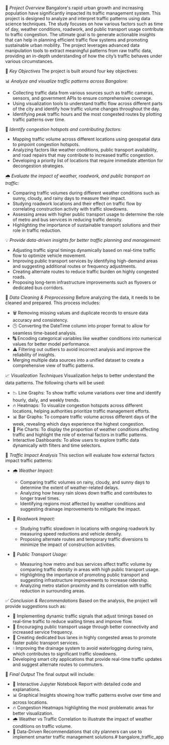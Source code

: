 🚦 *Project Overview*
Bangalore's rapid urban growth and increasing population have significantly impacted its traffic management system. This project is designed to analyze and interpret traffic patterns using data science techniques. The study focuses on how various factors such as time of day, weather conditions, roadwork, and public transport usage contribute to traffic congestion. The ultimate goal is to generate actionable insights that can help in planning efficient traffic flow systems and promoting sustainable urban mobility. The project leverages advanced data manipulation tools to extract meaningful patterns from raw traffic data, providing an in-depth understanding of how the city’s traffic behaves under various circumstances.

🎯 *Key Objectives*
The project is built around four key objectives:

📊 *Analyze and visualize traffic patterns across Bangalore:*
- Collecting traffic data from various sources such as traffic cameras, sensors, and government APIs to ensure comprehensive coverage.
- Using visualization tools to understand traffic flow across different parts of the city and identify how traffic volume changes throughout the day.
- Identifying peak traffic hours and the most congested routes by plotting traffic patterns over time.

📍 *Identify congestion hotspots and contributing factors:*
- Mapping traffic volume across different locations using geospatial data to pinpoint congestion hotspots.
- Analyzing factors like weather conditions, public transport availability, and road repairs that may contribute to increased traffic congestion.
- Developing a priority list of locations that require immediate attention for decongestion strategies.

🌧️ *Evaluate the impact of weather, roadwork, and public transport on traffic:*
- Comparing traffic volumes during different weather conditions such as sunny, cloudy, and rainy days to measure their impact.
- Studying roadwork locations and their effect on traffic flow by correlating construction activity with traffic slowdowns.
- Assessing areas with higher public transport usage to determine the role of metro and bus services in reducing traffic density.
- Highlighting the importance of sustainable transport solutions and their role in traffic reduction.

💡 *Provide data-driven insights for better traffic planning and management:*
- Adjusting traffic signal timings dynamically based on real-time traffic flow to optimize vehicle movement.
- Improving public transport services by identifying high-demand areas and suggesting additional routes or frequency adjustments.
- Creating alternate routes to reduce traffic burden on highly congested roads.
- Proposing long-term infrastructure improvements such as flyovers or dedicated bus corridors.

🧹 *Data Cleaning & Preprocessing*
Before analyzing the data, it needs to be cleaned and prepared. This process includes:
- 🗑️ Removing missing values and duplicate records to ensure data accuracy and consistency.
- 🕒 Converting the DateTime column into proper format to allow for seamless time-based analysis.
- 🔠 Encoding categorical variables like weather conditions into numerical values for better model performance.
- ⚠️ Filtering out outliers to avoid incorrect analysis and improve the reliability of insights.
- Merging multiple data sources into a unified dataset to create a comprehensive view of traffic patterns.

📈 *Visualization Techniques*
Visualization helps to better understand the data patterns. The following charts will be used:
- 📉 Line Graphs: To show traffic volume variations over time and identify hourly, daily, and weekly trends.
- 🔥 Heatmaps: To visualize congestion hotspots across different locations, helping authorities prioritize traffic management efforts.
- 📊 Bar Graphs: To compare traffic volume across different days of the week, revealing which days experience the highest congestion.
- 🥧 Pie Charts: To display the proportion of weather conditions affecting traffic and highlight the role of external factors in traffic patterns.
- Interactive Dashboards: To allow users to explore traffic data dynamically with filters and time selectors.

🚥 *Traffic Impact Analysis*
This section will evaluate how external factors impact traffic patterns:

- 🌧️ *Weather Impact:*
  - Comparing traffic volumes on rainy, cloudy, and sunny days to determine the extent of weather-related delays.
  - Analyzing how heavy rain slows down traffic and contributes to longer travel times.
  - Identifying regions most affected by weather conditions and suggesting drainage improvements to mitigate the impact.

- 🚧 *Roadwork Impact:*
  - Studying traffic slowdown in locations with ongoing roadwork by measuring speed reductions and vehicle density.
  - Proposing alternate routes and temporary traffic diversions to minimize the impact of construction activities.

- 🚌 *Public Transport Usage:*
  - Measuring how metro and bus services affect traffic volume by comparing traffic density in areas with high public transport usage.
  - Highlighting the importance of promoting public transport and suggesting infrastructure improvements to increase ridership.
  - Analyzing metro station proximity and its correlation with traffic reduction in surrounding areas.

✅ *Conclusion & Recommendations*
Based on the analysis, the project will provide suggestions such as:
- 🚦 Implementing dynamic traffic signals that adjust timings based on real-time traffic to reduce waiting times and improve flow.
- 🚌 Encouraging public transport usage through better connectivity and increased service frequency.
- 🚏 Creating dedicated bus lanes in highly congested areas to promote faster public transport services.
- 💧 Improving the drainage system to avoid waterlogging during rains, which contributes to significant traffic slowdowns.
- Developing smart city applications that provide real-time traffic updates and suggest alternate routes to commuters.

📌 *Final Output*
The final output will include:
- 📄 Interactive Jupyter Notebook Report with detailed code and explanations.
- 📊 Graphical Insights showing how traffic patterns evolve over time and across locations.
- 🔥 Congestion Heatmaps highlighting the most problematic areas for better visualization.
- 🌧️ Weather vs Traffic Correlation to illustrate the impact of weather conditions on traffic volume.
- 📌 Data-Driven Recommendations that city planners can use to implement smarter traffic management solutions.# bangalore_traffic_app
